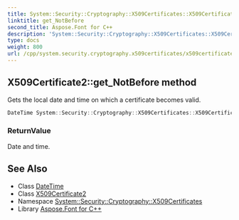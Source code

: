 ```yaml
---
title: System::Security::Cryptography::X509Certificates::X509Certificate2::get_NotBefore method
linktitle: get_NotBefore
second_title: Aspose.Font for C++
description: 'System::Security::Cryptography::X509Certificates::X509Certificate2::get_NotBefore method. Gets the local date and time on which a certificate becomes valid in C++.'
type: docs
weight: 800
url: /cpp/system.security.cryptography.x509certificates/x509certificate2/get_notbefore/
---
```

## X509Certificate2::get_NotBefore method


Gets the local date and time on which a certificate becomes valid.

```cpp
DateTime System::Security::Cryptography::X509Certificates::X509Certificate2::get_NotBefore() const
```


### ReturnValue

Date and time.

## See Also

* Class [DateTime](../../../system/datetime/)
* Class [X509Certificate2](../)
* Namespace [System::Security::Cryptography::X509Certificates](../../)
* Library [Aspose.Font for C++](../../../)
